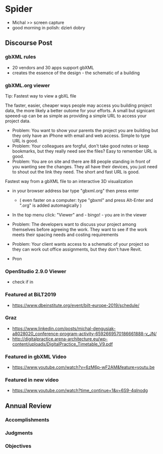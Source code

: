 # Spider

* Michal >> screen capture
* good morning in polish: dzień dobry


## Discourse Post

### gbXML rules

* 20 vendors and 30 apps support gbXML
* creates the essence of the design - the schematic of a building

### gbXML.org viewer

Tip: Fastest way to view a gbXL file

The faster, easier, cheaper ways people may access you building project data, the more likely a better outome for your efforts. A small but signicant speeed-up can be as simple as providing a simple URL to access your project data.

* Problem: You want to show your parents the project you are building but they only have an iPhone with email and web access. Simple to type URL is good.
* Problem: Your colleagues are forgful, don't take good notes or keep bookmarks, but they really need see the files? Easy to remember URL is good.
* Problem: You are on site and there are 88 people standing in front of you wanting see the changes. They all have their devices, you just need to shout out the link they need. The short and fast URL is good.


Fastest way from a gbXML file to an interactive 3D visualization

* in your browser address bar type "gbxml.org" then press enter 
    * ( even faster on a computer: type "gbxml" and press Alt-Enter and ".org" is added automagically )
* In the top menu click: "Viewer" and - bingo! - you are in the viewer



* Problem: The developers want to discuss your project among themselves before agreeing the work. They want to see if the work meets their spacing needs and costing requirements
* Problem: Your client wants access to a schematic of your project so they can work out office assignments, but they don't have Revit.
* Pron

### OpenStudio 2.9.0 Viewer

* check if in

### Featured at BiLT2019

* https://www.dbeinstitute.org/event/bilt-europe-2019/schedule/

### Graz

* https://www.linkedin.com/posts/michal-dengusiak-a8028020_conference-program-activity-6592669570186661888-v_JN/
* http://digitalpractice.arena-architecture.eu/wp-content/uploads/DigitalPractice_Timetable_V9.pdf

### Featured in gbXML Video

* https://www.youtube.com/watch?v=6zM6p-wF2AM&feature=youtu.be

### Featured in new video

* https://www.youtube.com/watch?time_continue=1&v=6S9-4qInodg


## Annual Review


### Accomplishments


### Judgments

### Objectives



